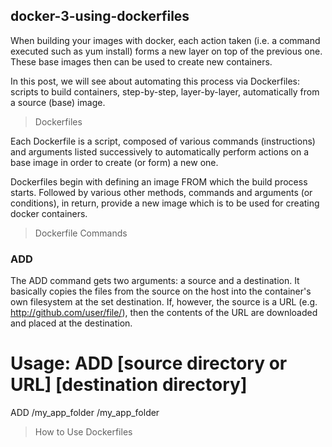 ## docker-3-using-dockerfiles

When building your images with docker, each action taken (i.e. a command executed such as yum install) forms a new layer on top of the previous one. These base images then can be used to create new containers.

In this post, we will see about automating this process via Dockerfiles: scripts to build containers, step-by-step, layer-by-layer, automatically from a source (base) image.

> Dockerfiles

Each Dockerfile is a script, composed of various commands (instructions) and arguments listed successively to automatically perform actions on a base image in order to create (or form) a new one.

Dockerfiles begin with defining an image FROM which the build process starts. Followed by various other methods, commands and arguments (or conditions), in return, provide a new image which is to be used for creating docker containers.

> Dockerfile Commands

### ADD
The ADD command gets two arguments: a source and a destination. 
It basically copies the files from the source on the host into the container's own filesystem at the set destination. If, however, the source is a URL (e.g. http://github.com/user/file/), then the contents of the URL are downloaded and placed at the destination.

# Usage: ADD [source directory or URL] [destination directory]
ADD /my_app_folder /my_app_folder


> How to Use Dockerfiles



